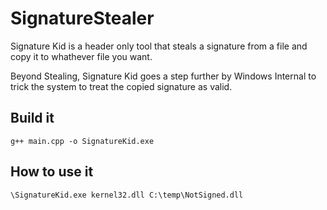 # SignatureStealer

Signature Kid is a header only tool that steals a signature from a file and copy it to whathever file you want.

Beyond Stealing, Signature Kid goes a step further by Windows Internal to trick the system to treat the copied signature as valid.

## Build it
```
g++ main.cpp -o SignatureKid.exe
```

## How to use it
```
\SignatureKid.exe kernel32.dll C:\temp\NotSigned.dll
```
